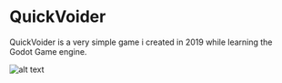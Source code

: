 # QuickVoider

QuickVoider is a very simple game i created in 2019 while learning the Godot Game engine. 

![alt text](https://github.com/diegoportela99/QuickVoider/blob/master/gif/Godot_v3%202021-08-05%2013-45-43-65_1.gif "Diego Godot Game, 2019")
